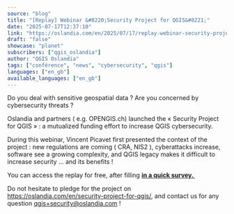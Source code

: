 ```yaml
---
source: "blog"
title: "[Replay] Webinar &#8220;Security Project for QGIS&#8221;"
date: "2025-07-17T12:37:10"
link: "https://oslandia.com/en/2025/07/17/replay-webinar-security-project-for-qgis/"
draft: "false"
showcase: "planet"
subscribers: ["qgis_oslandia"]
author: "QGIS Oslandia"
tags: ["conférence", "news", "cybersecurity", "qgis"]
languages: ["en_gb"]
available_languages: ["en_gb"]
---
```


<p>Do you deal with sensitive geospatial data ? Are you concerned by cybersecurity threats ?</p>
<p>Oslandia and partners ( e.g. OPENGIS.ch) launched the « Security Project for QGIS » : a mutualized funding effort to increase QGIS cybersecurity.</p>
<p>️During this webinar, Vincent Picavet first presented the context of the project : new regulations are coming ( CRA, NIS2 ), cyberattacks increase, software see a growing complexity, and QGIS legacy makes it difficult to increase security … and its benefits !</p>
<p>You can access the replay for free, after filling <a href="https://oslandia.zoom.us/survey/kLp_1kocRGR2VLpJKWRqmLYaq1Ey6b7U4Dv6Nr86S8x8thpYpww.FB4anvDhn7Gq1bDE/view?id=D5UQ-Gf3TUGVzH0V4nin9A#/sharePreview"><strong>in a quick survey. </strong></a></p>
<p>Do not hesitate to pledge for the project on <a href="https://oslandia.com/en/security-project-for-qgis/">https://oslandia.com/en/security-project-for-qgis/</a>, and contact us for any question <a href="mailto:qgis+security@oslandia.com">qgis+security@oslandia.com</a> !</p>
